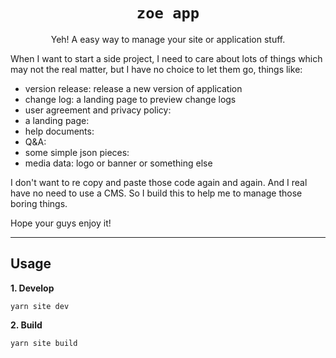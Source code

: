 <div align="center">

# `zoe app`

Yeh! A easy way to manage your site or application stuff.

</div>

When I want to start a side project, I need to care about lots of things
which may not the real matter, but I have no choice to let them go, things
like:

- version release: release a new version of application
- change log: a landing page to preview change logs
- user agreement and privacy policy:
- a landing page:
- help documents:
- Q&A:
- some simple json pieces:
- media data: logo or banner or something else

I don't want to re copy and paste those code again and again. And I real have
no need to use a CMS. So I build this to help me to manage those boring things.

Hope your guys enjoy it!


---

## Usage

**1. Develop**

`yarn site dev`

**2. Build**

`yarn site build`
